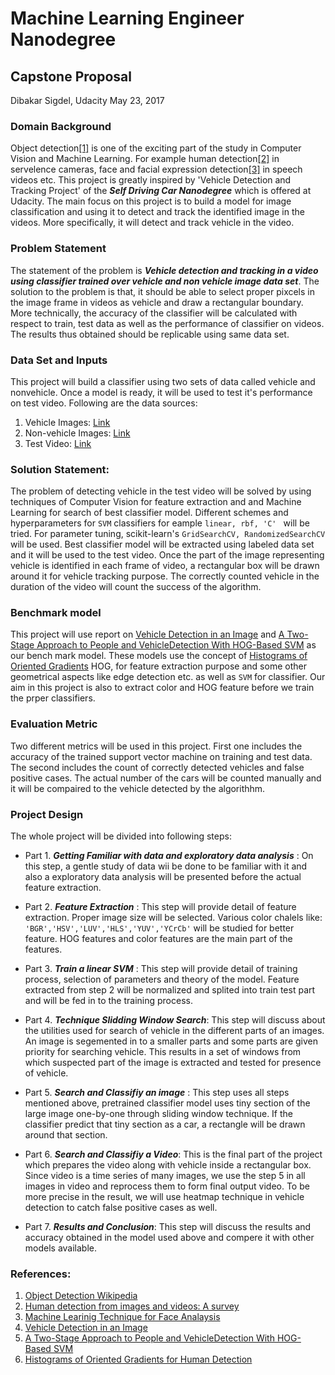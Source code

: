 
# Machine Learning Engineer Nanodegree
## Capstone Proposal
Dibakar Sigdel, Udacity 
May 23, 2017

### Domain Background

Object detection[[1]](https://en.wikipedia.org/wiki/Object_detection) is one of the exciting part of the study in Computer Vision and Machine Learning. For example human detection[[2]](http://www.sciencedirect.com/science/article/pii/S0031320315003179) in servelence cameras, face and facial expression detection[[3]](http://ii.tudelft.nl/pub/dragos/euromedia.pdf) in speech videos etc. This project is greatly inspired by 'Vehicle Detection and Tracking Project' of the ***Self Driving Car Nanodegree*** which is offered at Udacity. The main focus on this project is to build a model for image classification and using it to detect and track the identified image in the videos. More specifically, it will detect and track vehicle in the video.


### Problem Statement

The statement of the problem is ***Vehicle detection and tracking in a video using classifier trained over vehicle and non vehicle image data set***. The solution to the problem is that, it should be able to select proper pixcels in the image frame in videos as vehicle and draw a rectangular boundary. More technically, the accuracy of the classifier will be calculated with respect to train, test data as well as the performance of classifier on videos. The results thus obtained should be replicable using same data set.

### Data Set and Inputs
 This project will build a classifier using two sets of data called vehicle and nonvehicle. Once a model is ready, it will be used to test it's performance on test video. Following are the data sources:
 
 1. Vehicle Images: [Link](https://s3.amazonaws.com/udacity-sdc/Vehicle_Tracking/vehicles.zip)
 2. Non-vehicle Images: [Link](https://s3.amazonaws.com/udacity-sdc/Vehicle_Tracking/non-vehicles.zip)
 3. Test Video: [Link](https://github.com/udacity/CarND-Vehicle-Detection/blob/master/project_video.mp4)


### Solution Statement:
 The problem of detecting vehicle in the test video will be solved by using techniques of Computer Vision for feature extraction and  and Machine Learning for search of best classifier model. Different schemes and hyperparameters for ```SVM``` classifiers for eample ```linear, rbf, 'C' ``` will be tried. For parameter tuning, scikit-learn's ```GridSearchCV, RandomizedSearchCV``` will be used. Best classifier model will be extracted using labeled data set and it will be used to the test video. Once the part of the image representing vehicle is identified in each frame of video, a rectangular box will be drawn around it for vehicle tracking purpose. The correctly counted vehicle in the duration of the video will count the success of the algorithm.


### Benchmark model

This project will use report on [Vehicle Detection in an Image](http://www.irdindia.in/journal_ijaeee/pdf/vol2_iss6/10.pdf)
and  [A Two-Stage Approach to People and VehicleDetection With HOG-Based SVM](https://pdfs.semanticscholar.org/1c76/6d0f4bf8ff443cbe8a487313e77c20ed4166.pdf) as our bench mark model. These models use the concept of [Histograms of Oriented Gradients](http://www.learnopencv.com/histogram-of-oriented-gradients/) HOG, for feature extraction purpose and some other geometrical aspects like edge detection etc. as well as ```SVM``` for classifier. Our aim in this project is also to extract color and HOG feature before we train the prper classifiers.


### Evaluation Metric

Two different metrics will be used in this project. First one includes the accuracy of the trained support vector machine on training and test data. The second includes the count of correctly detected vehicles and false positive cases. The actual number of the cars will be counted manually and it will be compaired to the vehicle detected by the algorithhm.



### Project Design

The whole project will be divided into following steps:

* Part 1. ***Getting Familiar with data and exploratory data analysis*** : On this step, a gentle study of data wii be done to be familiar with it and also a exploratory data analysis will be presented before the actual feature extraction.



* Part 2. ***Feature Extraction*** : This step will provide detail of feature extraction. Proper image size will be selected. Various color chalels like: ```'BGR','HSV','LUV','HLS','YUV','YCrCb'``` will be studied for better feature. HOG features and color features are the main part of the features.


* Part 3. ***Train a linear SVM*** : This step will provide detail of training process, selection of parameters and theory of the model. Feature extracted from step 2 will be normalized and splited into train test part and will be fed in to the training process.



* Part 4. ***Technique Slidding Window Search***: This step will discuss about the utilities used for search of vehicle in the different parts of an images. An image is segemented in to a smaller parts and some parts are given priority for searching vehicle. This results in a set of windows from which suspected part of the image is extracted and tested for presence of vehicle.



* Part 5. ***Search and Classifiy an image*** : This step uses all steps mentioned above, pretrained classifier model uses tiny section of the large image one-by-one through sliding window technique. If the classifier predict that tiny section as a car, a rectangle will be drawn around that section.


* Part 6. ***Search and Classifiy a Video***:  This is the final part of the project which prepares the video along with vehicle inside a rectangular box. Since video is a time series of many images, we use the step 5 in all images in video and reprocess them to form final output video. To be more precise in the result, we will use heatmap technique in vehicle detection to catch false positive cases as well.

* Part 7. ***Results and Conclusion***: This step will discuss the results and accuracy obtained in the model used above and compere it with other models available.





### References:
1. [Object Detection Wikipedia](https://en.wikipedia.org/wiki/Object_detection)
2. [Human detection from images and videos: A survey](http://www.sciencedirect.com/science/article/pii/S0031320315003179)
3. [Machine Learinig Technique for Face Analaysis](http://ii.tudelft.nl/pub/dragos/euromedia.pdf)
4. [Vehicle Detection in an Image](http://www.irdindia.in/journal_ijaeee/pdf/vol2_iss6/10.pdf)
5. [A Two-Stage Approach to People and VehicleDetection With HOG-Based SVM](https://pdfs.semanticscholar.org/1c76/6d0f4bf8ff443cbe8a487313e77c20ed4166.pdf)
6. [Histograms of Oriented Gradients for Human Detection](https://hal.inria.fr/file/index/docid/548512/filename/hog_cvpr2005.pdf)











